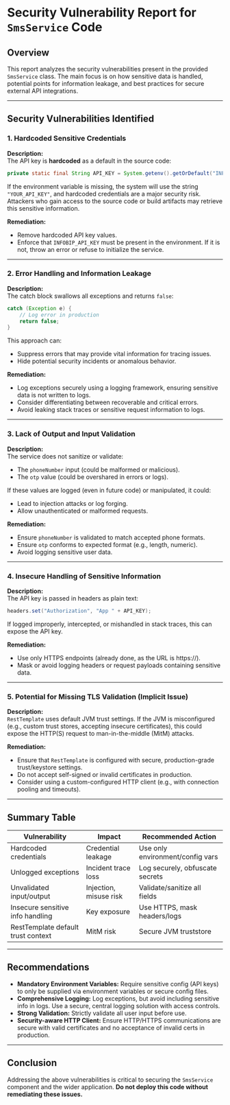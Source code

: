 # Security Vulnerability Report for `SmsService` Code

## Overview

This report analyzes the security vulnerabilities present in the provided `SmsService` class. The main focus is on how sensitive data is handled, potential points for information leakage, and best practices for secure external API integrations.

---

## Security Vulnerabilities Identified

### 1. Hardcoded Sensitive Credentials

**Description:**  
The API key is **hardcoded** as a default in the source code:
```java
private static final String API_KEY = System.getenv().getOrDefault("INFOBIP_API_KEY", "YOUR_API_KEY");
```
If the environment variable is missing, the system will use the string `"YOUR_API_KEY"`, and hardcoded credentials are a major security risk. Attackers who gain access to the source code or build artifacts may retrieve this sensitive information.

**Remediation:**  
- Remove hardcoded API key values.
- Enforce that `INFOBIP_API_KEY` must be present in the environment. If it is not, throw an error or refuse to initialize the service.

---

### 2. Error Handling and Information Leakage

**Description:**  
The catch block swallows all exceptions and returns `false`:
```java
catch (Exception e) {
    // Log error in production
    return false;
}
```
This approach can:
- Suppress errors that may provide vital information for tracing issues.
- Hide potential security incidents or anomalous behavior.

**Remediation:**  
- Log exceptions securely using a logging framework, ensuring sensitive data is not written to logs.
- Consider differentiating between recoverable and critical errors.
- Avoid leaking stack traces or sensitive request information to logs.

---

### 3. Lack of Output and Input Validation

**Description:**  
The service does not sanitize or validate:
- The `phoneNumber` input (could be malformed or malicious).
- The `otp` value (could be overshared in errors or logs).

If these values are logged (even in future code) or manipulated, it could:
- Lead to injection attacks or log forging.
- Allow unauthenticated or malformed requests.

**Remediation:**  
- Ensure `phoneNumber` is validated to match accepted phone formats.
- Ensure `otp` conforms to expected format (e.g., length, numeric).
- Avoid logging sensitive user data.

---

### 4. Insecure Handling of Sensitive Information

**Description:**  
The API key is passed in headers as plain text:
```java
headers.set("Authorization", "App " + API_KEY);
```
If logged improperly, intercepted, or mishandled in stack traces, this can expose the API key.

**Remediation:**  
- Use only HTTPS endpoints (already done, as the URL is https://).
- Mask or avoid logging headers or request payloads containing sensitive data.

---

### 5. Potential for Missing TLS Validation (Implicit Issue)

**Description:**  
`RestTemplate` uses default JVM trust settings. If the JVM is misconfigured (e.g., custom trust stores, accepting insecure certificates), this could expose the HTTP(S) request to man-in-the-middle (MitM) attacks.

**Remediation:**  
- Ensure that `RestTemplate` is configured with secure, production-grade trust/keystore settings.
- Do not accept self-signed or invalid certificates in production.
- Consider using a custom-configured HTTP client (e.g., with connection pooling and timeouts).

---

## Summary Table

| Vulnerability                                   | Impact                     | Recommended Action               |
|-------------------------------------------------|----------------------------|----------------------------------|
| Hardcoded credentials                           | Credential leakage         | Use only environment/config vars |
| Unlogged exceptions                             | Incident trace loss        | Log securely, obfuscate secrets  |
| Unvalidated input/output                        | Injection, misuse risk     | Validate/sanitize all fields     |
| Insecure sensitive info handling                | Key exposure               | Use HTTPS, mask headers/logs     |
| RestTemplate default trust context              | MitM risk                  | Secure JVM truststore            |

---

## Recommendations

- **Mandatory Environment Variables:** Require sensitive config (API keys) to only be supplied via environment variables or secure config files.
- **Comprehensive Logging:** Log exceptions, but avoid including sensitive info in logs. Use a secure, central logging solution with access controls.
- **Strong Validation:** Strictly validate all user input before use.
- **Security-aware HTTP Client:** Ensure HTTP/HTTPS communications are secure with valid certificates and no acceptance of invalid certs in production.

---

## Conclusion

Addressing the above vulnerabilities is critical to securing the `SmsService` component and the wider application. **Do not deploy this code without remediating these issues.**